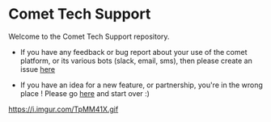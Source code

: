 # Comet Tech Support

Welcome to the Comet Tech Support repository.

- If you have any feedback or bug report about your use of the comet platform, or its various bots (slack, email, sms), then please create an issue [here](https://github.com/hellocomet/tech-support/issues)

- If you have an idea for a new feature, or partnership, you're in the wrong place ! Please go [here](https://github.com/hellocomet/feature-requests) and start over :)

https://i.imgur.com/TpMM41X.gif
